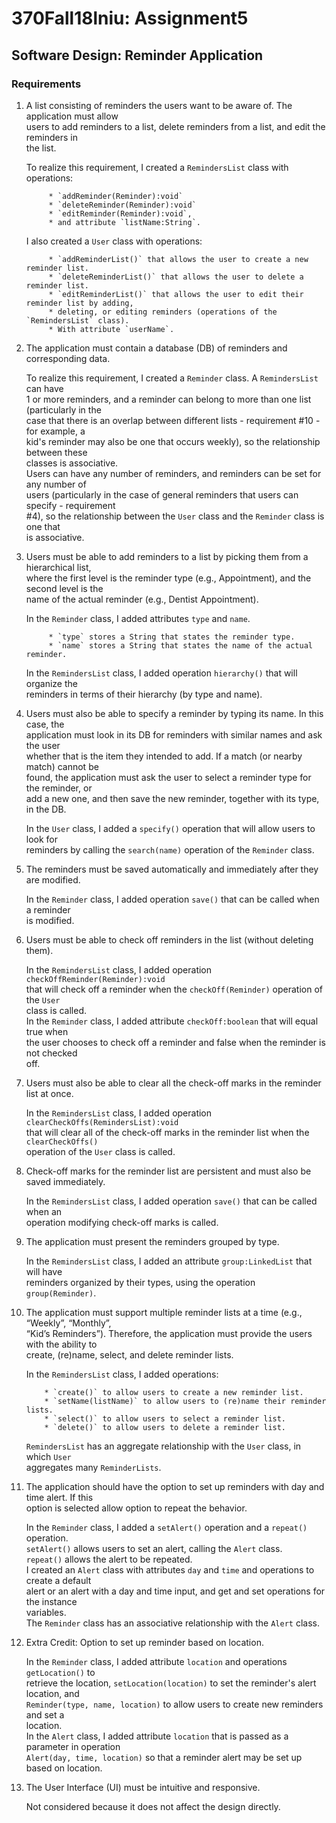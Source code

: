 # 370Fall18lniu: Assignment5
## Software Design: Reminder Application

### Requirements

1. A list consisting of reminders the users want to be aware of. The application must allow  
    users to add reminders to a list, delete reminders from a list, and edit the reminders in  
    the list.  
    
    To realize this requirement, I created a `RemindersList` class with operations:  
    
            * `addReminder(Reminder):void`  
            * `deleteReminder(Reminder):void`  
            * `editReminder(Reminder):void`,  
            * and attribute `listName:String`.  
    I also created a `User` class with operations:  
    
            * `addReminderList()` that allows the user to create a new reminder list.  
            * `deleteReminderList()` that allows the user to delete a reminder list.  
            * `editReminderList()` that allows the user to edit their reminder list by adding,  
            * deleting, or editing reminders (operations of the `RemindersList` class).  
            * With attribute `userName`.  
    
    
2. The application must contain a database (DB) of reminders and corresponding data.

    To realize this requirement, I created a `Reminder` class.  A `RemindersList` can have  
    1 or more reminders, and a reminder can belong to more than one list (particularly in the  
    case that there is an overlap between different lists - requirement #10 - for example, a  
    kid's reminder may also be one that occurs weekly), so the relationship between these  
    classes is associative.  
    Users can have any number of reminders, and reminders can be set for any number of  
    users (particularly in the case of general reminders that users can specify - requirement  
    #4), so the relationship between the `User` class and the `Reminder` class is one that  
    is associative.  



3. Users must be able to add reminders to a list by picking them from a hierarchical list,  
    where the first level is the reminder type (e.g., Appointment), and the second level is the  
    name of the actual reminder (e.g., Dentist Appointment).  
    
    In the `Reminder` class, I added attributes `type` and `name`.  
    
            * `type` stores a String that states the reminder type.  
            * `name` stores a String that states the name of the actual reminder.  
    In the `RemindersList` class, I added operation `hierarchy()` that will organize the  
    reminders in terms of their hierarchy (by type and name).  
    
    
    
4. Users must also be able to specify a reminder by typing its name. In this case, the  
    application must look in its DB for reminders with similar names and ask the user  
    whether that is the item they intended to add. If a match (or nearby match) cannot be  
    found, the application must ask the user to select a reminder type for the reminder, or  
    add a new one, and then save the new reminder, together with its type, in the DB.  
    
    In the `User` class, I added a `specify()` operation that will allow users to look for  
    reminders by calling the `search(name)` operation of the `Reminder` class.  
    
    
    
5. The reminders must be saved automatically and immediately after they are modified.  

    In the `Reminder` class, I added operation `save()` that can be called when a reminder  
    is modified.  



6. Users must be able to check off reminders in the list (without deleting them).  

    In the `RemindersList` class, I added operation `checkOffReminder(Reminder):void`  
    that will check off a reminder when the `checkOff(Reminder)` operation of the `User`  
    class is called.  
    In the `Reminder` class, I added attribute `checkOff:boolean` that will equal true when  
    the user chooses to check off a reminder and false when the reminder is not checked  
    off.  



7. Users must also be able to clear all the check-off marks in the reminder list at once.  

    In the `RemindersList` class, I added operation `clearCheckOffs(RemindersList):void`  
    that will clear all of the check-off marks in the reminder list when the `clearCheckOffs()`  
    operation of the `User` class is called.  



8. Check-off marks for the reminder list are persistent and must also be saved immediately.  

    In the `RemindersList` class, I added operation `save()` that can be called when an  
    operation modifying check-off marks is called.  



9. The application must present the reminders grouped by type.  

    In the `RemindersList` class, I added an attribute `group:LinkedList` that will have  
    reminders organized by their types, using the operation `group(Reminder)`.  



10. The application must support multiple reminder lists at a time (e.g., “Weekly”, “Monthly”,  
    “Kid’s Reminders”). Therefore, the application must provide the users with the ability to  
    create, (re)name, select, and delete reminder lists.  
    
    In the `RemindersList` class, I added operations:  
    
            * `create()` to allow users to create a new reminder list.  
            * `setName(listName)` to allow users to (re)name their reminder lists.  
            * `select()` to allow users to select a reminder list.  
            * `delete()` to allow users to delete a reminder list.  
    `RemindersList` has an aggregate relationship with the `User` class, in which `User`  
    aggregates many `ReminderLists`.  
    
    

11. The application should have the option to set up reminders with day and time alert. If this  
    option is selected allow option to repeat the behavior.  
    
    In the `Reminder` class, I added a `setAlert()` operation and a `repeat()` operation.  
    `setAlert()` allows users to set an alert, calling the `Alert` class.  
    `repeat()` allows the alert to be repeated.  
    I created an `Alert` class with attributes `day` and `time` and operations to create a default  
    alert or an alert with a day and time input, and get and set operations for the instance  
    variables.  
    The `Reminder` class has an associative relationship with the `Alert` class.  



12. Extra Credit: Option to set up reminder based on location.  

    In the `Reminder` class, I added attribute `location` and operations `getLocation()` to  
    retrieve the location, `setLocation(location)` to set the reminder's alert location, and  
    `Reminder(type, name, location)` to allow users to create new reminders and set a  
    location.  
    In the `Alert` class, I added attribute `location` that is passed as a parameter in operation  
    `Alert(day, time, location)` so that a reminder alert may be set up based on location.  



13. The User Interface (UI) must be intuitive and responsive.  

    Not considered because it does not affect the design directly.  
    
